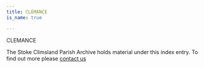 ```yaml
---
title: CLEMANCE
is_name: true

---
```


CLEMANCE


The Stoke Climsland Parish Archive holds material under this index entry. To find out more please [contact us](/contact/)
